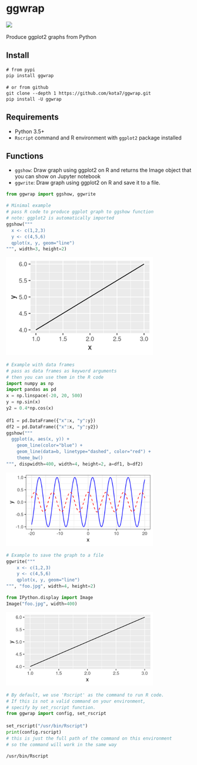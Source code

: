 ggwrap
======
[![](https://badge.fury.io/py/ggwrap.svg)](https://badge.fury.io/py/ggwrap)

Produce ggplot2 graphs from Python

## Install

```shell
# from pypi
pip install ggwrap

# or from github
git clone --depth 1 https://github.com/kota7/ggwrap.git
pip install -U ggwrap
```

## Requirements

- Python 3.5+
- `Rscript` command and R environment with `ggplot2` package installed

## Functions

- `ggshow`: Draw graph using ggplot2 on R and returns the Image object that you can show on Jupyter notebook
- `ggwrite`: Draw graph using ggplot2 on R and save it to a file.



```python
from ggwrap import ggshow, ggwrite
```


```python
# Minimal example
# pass R code to produce ggplot graph to ggshow function
# note: ggplot2 is automatically imported
ggshow("""
  x <- c(1,2,3)
  y <- c(4,5,6)
  qplot(x, y, geom="line")
""", width=3, height=2)
```




    
<img src="README_files/README_3_0.png" width=400>
    




```python
# Example with data frames
# pass as data frames as keyword arguments
# then you can use them in the R code
import numpy as np
import pandas as pd
x = np.linspace(-20, 20, 500)
y = np.sin(x)
y2 = 0.4*np.cos(x)

df1 = pd.DataFrame({"x":x, "y":y})
df2 = pd.DataFrame({"x":x, "y":y2})
ggshow("""
  ggplot(a, aes(x, y)) + 
    geom_line(color="blue") +
    geom_line(data=b, linetype="dashed", color="red") +
    theme_bw()
""", dispwidth=400, width=4, height=2, a=df1, b=df2)
```




    
<img src="README_files/README_4_0.png" width=400>



```python
# Example to save the graph to a file
ggwrite("""
    x <- c(1,2,3)
    y <- c(4,5,6)
    qplot(x, y, geom="line")
""", "foo.jpg", width=4, height=2)
```


```python
from IPython.display import Image
Image("foo.jpg", width=400)
```




    
<img src="README_files/README_6_0.jpg" width=400>




```python
# By default, we use 'Rscript' as the command to run R code.
# If this is not a valid command on your environment,
# specify by set_rscript function.
from ggwrap import config, set_rscript

set_rscript("/usr/bin/Rscript")  
print(config.rscript)
# this is just the full path of the command on this environment
# so the command will work in the same way
```

    /usr/bin/Rscript



```python

```

